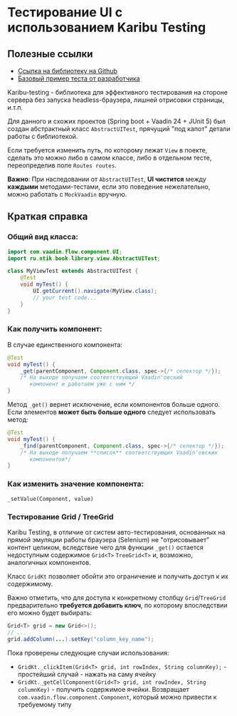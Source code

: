 # Тестирование UI с использованием Karibu Testing

## Полезные ссылки
- [Ссылка на библиотеку на Github](https://github.com/mvysny/karibu-testing)
- [Базовый пример теста от разработчика](https://github.com/mvysny/t-shirt-shop-example/blob/master/src/test/java/com/vaadin/tshirtshop/ApplicationTest.java)

Karibu-testing - библиотека для эффективного тестирования на стороне сервера
без запуска headless-браузера, лишней отрисовки страницы, и.т.п.

Для данного и схожих проектов (Spring boot + Vaadin 24 + JUnit 5)
был создан абстрактный класс `AbstractUITest`, прячущий "под капот" детали
работы с библиотекой.

Если требуется изменить путь, по которому лежат `View` в поекте, сделать это можно
либо в самом классе, либо в отдельном тесте, переопределив поле `Routes routes`. 

**Важно**: При наследовании от `AbstractUITest`, **UI чистится** между **каждыми** методами-тестами,
если это поведение нежелательно, можно работать с `MockVaadin` вручную.

## Краткая справка
### Общий вид класса:

```java
import com.vaadin.flow.component.UI;
import ru.ntik.book.library.view.AbstractUITest;

class MyViewTest extends AbstractUITest {
    @Test
    void myTest() {
        UI.getCurrent().navigate(MyView.class);
        // your test code...
    }
}
```

### Как получить компонент:
В случае единственного компонента:
```java
@Test
void myTest() {
    _get(parentComponent, Component.class, spec->{/* селектор */});
    /* На выходе получаем соответствующий Vaadin'овский
       компонент и работаем уже с ним */
}
```

Метод `_get()` вернет исключение, если компонентов больше одного.<br>
Если элементов **может быть больше одного** следует использовать метод:
```java
@Test
void myTest() {
    _find(parentComponent, Component.class, spec->{/* селектор */});
    /* На выходе получаем **список** соответствующих Vaadin'овских
       компонентов*/
}
```

### Как изменить значение компонента:

`_setValue(Component, value)`

### Тестирование Grid / TreeGrid
Karibu Testing, в отличие от систем авто-тестирования, основанных на прямой эмуляции работы браузера (Selenium)
не "отрисовывает" контент целиком, вследствие чего для функции `_get()` остается недоступным содержимое
`Grid<T>` `TreeGrid<T>` и, возможно, аналогичных компонентов.

Класс `GridKt` позволяет обойти это ограничение и получить доступ к их содержимому.

Важно отметить, что для доступа к конкретному столбцу `Grid`/`TreeGrid` предварительно
**требуется добавить ключ**, по которому впоследствии его можно будет выбирать:
```java
Grid<T> grid = new Grid<>();
// ...
grid.addColumn(...).setKey("column_key_name");
```

Пока проверены следующие случаи использования:
- `GridKt._clickItem(Grid<T> grid, int rowIndex, String columnKey);` - простейший случай - нажать на саму ячейку
- `GridKt._getCellComponent(Grid<T> grid, int rowIndex, String columnKey)` - получить содержимое ячейки. Возвращает `com.vaadin.flow.component.Component`, который можно привести к требуемому типу